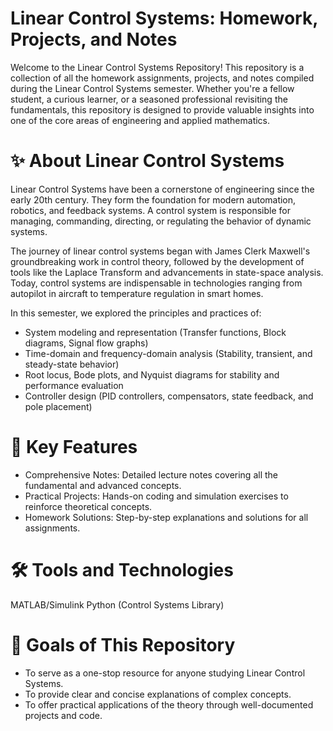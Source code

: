 # Linear Control Systems: Homework, Projects, and Notes
Welcome to the Linear Control Systems Repository! This repository is a collection of all the homework assignments, projects, and notes compiled during the Linear Control Systems semester. Whether you're a fellow student, a curious learner, or a seasoned professional revisiting the fundamentals, this repository is designed to provide valuable insights into one of the core areas of engineering and applied mathematics.
# ✨ About Linear Control Systems
Linear Control Systems have been a cornerstone of engineering since the early 20th century. They form the foundation for modern automation, robotics, and feedback systems. A control system is responsible for managing, commanding, directing, or regulating the behavior of dynamic systems.

The journey of linear control systems began with James Clerk Maxwell's groundbreaking work in control theory, followed by the development of tools like the Laplace Transform and advancements in state-space analysis. Today, control systems are indispensable in technologies ranging from autopilot in aircraft to temperature regulation in smart homes.

In this semester, we explored the principles and practices of:

- System modeling and representation (Transfer functions, Block diagrams, Signal flow graphs)
- Time-domain and frequency-domain analysis (Stability, transient, and steady-state behavior)
- Root locus, Bode plots, and Nyquist diagrams for stability and performance evaluation
- Controller design (PID controllers, compensators, state feedback, and pole placement)

# 🔑 Key Features
- Comprehensive Notes: Detailed lecture notes covering all the fundamental and advanced concepts.
- Practical Projects: Hands-on coding and simulation exercises to reinforce theoretical concepts.
- Homework Solutions: Step-by-step explanations and solutions for all assignments.

# 🛠️ Tools and Technologies
MATLAB/Simulink
Python (Control Systems Library)

# 🎯 Goals of This Repository
- To serve as a one-stop resource for anyone studying Linear Control Systems.
- To provide clear and concise explanations of complex concepts.
- To offer practical applications of the theory through well-documented projects and code.
